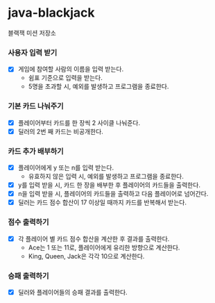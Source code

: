 # java-blackjack

블랙잭 미션 저장소

### 사용자 입력 받기

- [x] 게임에 참여할 사람의 이름을 입력 받는다.
    - 쉼표 기준으로 입력을 받는다.
    - 5명을 초과할 시, 예외를 발생하고 프로그램을 종료한다.

### 기본 카드 나눠주기

- [x] 플레이어부터 카드를 한 장씩 2 사이클 나눠준다.
- [x] 딜러의 2번 째 카드는 비공개한다.

### 카드 추가 배부하기

- [x] 플레이어에게 y 또는 n를 입력 받는다.
    - 유효하지 않은 입력 시, 예외를 발생하고 프로그램을 종료한다.
- [x] y를 입력 받을 시, 카드 한 장을 배부한 후 플레이어의 카드들을 출력한다.
- [x] n을 입력 받을 시, 플레이어의 카드들을 출력하고 다음 플레이어로 넘어간다.
- [x] 딜러는 카드 점수 합산이 17 이상일 때까지 카드를 반복해서 받는다.

### 점수 출력하기

- [x] 각 플레이어 별 카드 점수 합산을 계산한 후 결과를 출력한다.
    - Ace는 1 또는 11로, 플레이어에게 유리한 방향으로 계산한다.
    - King, Queen, Jack은 각각 10으로 계산한다.

### 승패 출력하기

- [x] 딜러와 플레이어들의 승패 결과를 출력한다.
